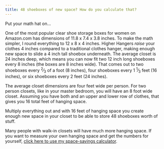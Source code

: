 ```yaml
---
title: 48 shoeboxes of new space? How do you calculate that?
---
```


Put your math hat on... 

One of the most popular clear shoe storage boxes for women on Amazon.com has dimensions of 11.8 x 7.4 x 3.8 inches. To make the math simpler, I round everything to 12 x 8 x 4 inches. Higher Hangers *raise* your clothes 4 inches compared to a traditional clothes hanger, making enough new space to slide a 4 inch tall shoebox underneath. The average closet is 24 inches deep, which means you can now fit two 12 inch long shoeboxes every 8 inches (the boxes are 8 inches wide). That comes out to two shoeboxes every <sup>2</sup>&frasl;<sub>3</sub> of a foot (8 inches), four shoeboxes every 1 <sup>1</sup>&frasl;<sub>3</sub> feet (16 inches), or six shoeboxes every 2 feet (24 inches).

The average closet dimensions are four feet wide per person. For two person closets, like in your master bedroom, you will have an 8 foot wide closet. Assuming you have both and an upper and lower row of clothes, that gives you 16 total feet of hanging space. 

Multiply everything out and with 16 feet of hanging space you create enough new space in your closet to be able to store 48 shoeboxes worth of stuff.

Many people with walk-in closets will have much more hanging space. If you want to measure your own hanging space and get the numbers for yourself, <a href="sb.html#calculator">click here to use my space-savings calculator</a>.

